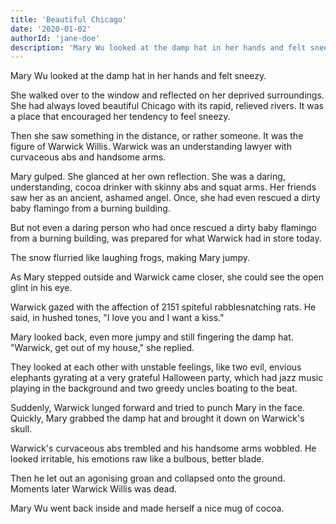 ```yaml
---
title: 'Beautiful Chicago'
date: '2020-01-02'
authorId: 'jane-doe'
description: 'Mary Wu looked at the damp hat in her hands and felt sneezy.'
---
```


Mary Wu looked at the damp hat in her hands and felt sneezy.

She walked over to the window and reflected on her deprived surroundings. She had always loved beautiful Chicago with its rapid, relieved rivers. It was a place that encouraged her tendency to feel sneezy.

Then she saw something in the distance, or rather someone. It was the figure of Warwick Willis. Warwick was an understanding lawyer with curvaceous abs and handsome arms.

Mary gulped. She glanced at her own reflection. She was a daring, understanding, cocoa drinker with skinny abs and squat arms. Her friends saw her as an ancient, ashamed angel. Once, she had even rescued a dirty baby flamingo from a burning building.

But not even a daring person who had once rescued a dirty baby flamingo from a burning building, was prepared for what Warwick had in store today.

The snow flurried like laughing frogs, making Mary jumpy.

As Mary stepped outside and Warwick came closer, she could see the open glint in his eye.

Warwick gazed with the affection of 2151 spiteful rabblesnatching rats. He said, in hushed tones, "I love you and I want a kiss."

Mary looked back, even more jumpy and still fingering the damp hat. "Warwick, get out of my house," she replied.

They looked at each other with unstable feelings, like two evil, envious elephants gyrating at a very grateful Halloween party, which had jazz music playing in the background and two greedy uncles boating to the beat.

Suddenly, Warwick lunged forward and tried to punch Mary in the face. Quickly, Mary grabbed the damp hat and brought it down on Warwick's skull.

Warwick's curvaceous abs trembled and his handsome arms wobbled. He looked irritable, his emotions raw like a bulbous, better blade.

Then he let out an agonising groan and collapsed onto the ground. Moments later Warwick Willis was dead.

Mary Wu went back inside and made herself a nice mug of cocoa.
